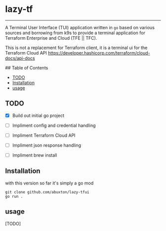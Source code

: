 # lazy-tf <!-- omit in toc -->
---------

A Terminal User Interface (TUI) application written in `go` based on various sources and borrowing from k9s to provide a terminal application for Terraform Enterprise and Cloud (TFE || TFC).

This is not a replacement for Terraform client, it is a terminal ui for the Terraform Cloud API <https://developer.hashicorp.com/terraform/cloud-docs/api-docs>

## Table of Contents <!-- omit in toc -->

- [TODO](#todo)
- [Installation](#installation)
- [usage](#usage)


## TODO

* [x] Build out initial go project
* [ ] Impliment config and credential handling
* [ ] Impliment Terraform Cloud API
* [ ] Impliment json response handling
* [ ] Impliment brew install


## Installation

with this version so far it's simply a go mod

```shell
git clone github.com/abuxton/lazy-tfui
go run .
```

## usage

[TODO]
